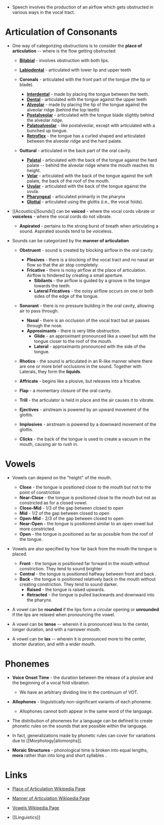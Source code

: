 * Speech involves the production of an airflow which gets obstructed in various ways in the vocal tract.
# Articulation of Consonants
* One way of categorizing obstructions is to consider the **place of articulation** -- where is the flow getting obstructed
	* **[Bilabial](https://en.wikipedia.org/wiki/Bilabial_consonant)** - involves obstruction with both lips.
	* **[Labiodental](https://en.wikipedia.org/wiki/Labiodental_consonant)** - articulated with lower lip and upper teeth
	* **Coronals** - articulated with the front part of the tongue (the tip or blade).
		* **[Interdental](https://en.wikipedia.org/wiki/Interdental_consonant)** - made by placing the tongue between the teeth.
		* **[Dental](https://en.wikipedia.org/wiki/Dental_consonant)** - articulated with the tongue against the upper teeth
		* **[Alveolar](https://en.wikipedia.org/wiki/Alveolar_consonant)** - made by placing the tip of the tongue against the alveolar ridge (behind the top teeth) 
		* **[Postalveolar](https://en.wikipedia.org/wiki/Postalveolar_consonant)** - articulated with the tongue blade slightly behind the alveolar ridge.
		* **[Palatoalveolar](https://en.wikipedia.org/wiki/Palato-alveolar_consonant)** - like postalveolar, except with articulated with a bunched up tongue.
		* **[Retroflex](https://en.wikipedia.org/wiki/Retroflex_consonant)** - the tongue has a curled shaped and articulated between the alveolar ridge and the hard palate.

	* **Guttural** - articulated in the back part of the oral cavity.
		* **[Palatal](https://en.wikipedia.org/wiki/Palatal_consonant)** - articulated with the back of the tongue against the hard palate -- behind the alveolar ridge where the mouth reaches its height.  
		* **[Velar](https://en.wikipedia.org/wiki/Velar_consonant)** - articulated with the back of the tongue against the soft palate, the back of the roof of the mouth.
		* **[Uvular](https://en.wikipedia.org/wiki/Uvular_consonant)** - articulated with the back of the tongue against the uvula. 
		* **[Pharyngeal](https://en.wikipedia.org/wiki/Pharyngeal_consonant)** - articulated primarily in the pharynx
		* **[Glottal](https://en.wikipedia.org/wiki/Glottal_consonant)** - articulated using the glottis (i.e., the vocal folds).

* [[Acoustics|Sounds]] can be **voiced** - where the vocal cords vibrate or **voiceless** - where the vocal cords do not vibrate.
	* **Aspirated** - pertains to the strong burst of breath when articulating a sound. Aspirated sounds tend to be voiceless.

* Sounds can be categorized by the **manner of articulation** 
	* **Obstruent** - sound is created by blocking airflow in the oral cavity.
		* **Plosives** - there is a blocking of the vocal tract and no nasal air flow so that the air stop completely.
		* **Fricative** - there is noisy airflow at the place of articulation. Airflow is hindered by creating a small aperture.
			* **Sibilants** - the airflow is guided by a groove in the tongue towards the teeth.
			* **Lateral Fricatives** - the noisy airflow occurs on one or both sides of the edge of the tongue.
	* **Sonorant** - there is no pressure building in the oral cavity, allowing air to pass through. 
		* **Nasal** - there is an occlusion of the vocal tract but air passes through the nose.
		* **Approximants** - there is very little obstruction. 
			* **Glide** - an approximant pronounced like a vowel but with the tongue closer to the roof of the mouth.
			* **Lateral** - approximants pronounced with the side of the tongue.

	* **Rhotics** - the sound is articulated in an R-like manner where there are one or more brief occlusions in the sound. Together with Laterals, they form the **liquids**.

	* **Affricate** - begins like a plosive, but releases into a fricative.
	* **Flap** - a momentary closure of the oral cavity.
	* **Trill** - the articulator is held in place and the air causes it to vibrate.

	* **Ejectives** - airstream is powered by an upward movement of the glottis.
	* **Implosives** - airstream is powered by a downward movement of the glottis.
	* **Clicks** - the back of the tongue is used to create a vacuum in the mouth, causing air to rush in. 
# Vowels
* Vowels can depend on the "height" of the mouth.
	* **Close**  - the tongue is positioned close to the mouth but not to the point of constriction
	* **Near-Close** - the tongue is positioned close to the mouth but not as constricted as for a closed vowel.
	* **Close-Mid** - $1/3$ of the gap between closed to open
	* **Mid** - $1/2$ of the gap between closed to open
	* **Open-Mid** - $2/3$ of the gap between closed to open
	* **Near-Open** - the tongue is positioned similar to an open vowel but more constricted.
	* **Open** - the tongue is positioned as far as possible from the roof of the tongue.

* Vowels are also specified by how far back from the mouth the tongue is placed.
	* **Front** - the tongue is positioned far forward in the mouth without constriction. They tend to sound brighter
	* **Central** - the tongue is positioned halfway between front and back .
	* **Back** - the tongue is positioned relatively back in the mouth without creating constriction. They tend to sound darker.
		* **Raised** - the tongue is raised upwards.
		* **Retracted** - the tongue is pulled backwards and downward into the pharynx.

* A vowel can be **rounded** if the lips form a circular opening or **unrounded** if the lips are relaxed when pronouncing the vowel.

* A vowel can be **tense** -- wherein it is pronounced less to the center, longer duration, and with a narrower mouth.
* A vowel can be **lax** -- wherein it is pronounced more to the center, shorter duration, and with a wider mouth.
# Phonemes
* **Voice Onset Time** - the duration between the release of a plosive and the beginning of a vocal fold vibration. 
	* We have an arbitrary dividing line in the continuum of VOT.
* **Allophones** - linguistically non-significant variants of each phoneme.
	* Allophones cannot both appear in the same word of the language.

* The distribution of phonemes for a language can be defined to create phonetic rules on the sounds that are possible within the language.
* In fact, generalizations made by phonetic rules can cover for variations due to [[Morphology|allomorphs]].

* **Moraic Structures** - phonological time is broken into equal lengths, **mora** rather than into long and short syllables .

# Links
* [Place of Articulation Wikipedia Page](https://en.wikipedia.org/wiki/Place_of_articulation)
* [Manner of Articulation Wikipedia Page](https://en.wikipedia.org/wiki/Manner_of_articulation)
* [Vowels Wikipedia Page](https://en.wikipedia.org/wiki/Vowel)

* [[Linguistics]]

